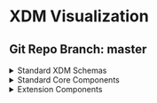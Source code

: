 # XDM Visualization
## Git Repo Branch: master
<details>
<summary>Standard XDM Schemas</summary>
<ul>
<li><a href="http://opensource.adobe.com/xdmVisualization/prod/master/uberschemas.product-generated.html">uberschemas.product-generated</a></li>
<li><a href="http://opensource.adobe.com/xdmVisualization/prod/master/uberschemas.opportunity-contact-role-generated.html">uberschemas.opportunity-contact-role-generated</a></li>
<li><a href="http://opensource.adobe.com/xdmVisualization/prod/master/uberschemas.opportunity-person-generated.html">uberschemas.opportunity-person-generated</a></li>
<li><a href="http://opensource.adobe.com/xdmVisualization/prod/master/uberschemas.campaign-generated.html">uberschemas.campaign-generated</a></li>
<li><a href="http://opensource.adobe.com/xdmVisualization/prod/master/uberschemas.opportunity-generated.html">uberschemas.opportunity-generated</a></li>
<li><a href="http://opensource.adobe.com/xdmVisualization/prod/master/uberschemas.profile-generated.html">uberschemas.profile-generated</a></li>
<li><a href="http://opensource.adobe.com/xdmVisualization/prod/master/uberschemas.marketing-list-generated.html">uberschemas.marketing-list-generated</a></li>
<li><a href="http://opensource.adobe.com/xdmVisualization/prod/master/uberschemas.segmentdefinition-generated.html">uberschemas.segmentdefinition-generated</a></li>
<li><a href="http://opensource.adobe.com/xdmVisualization/prod/master/uberschemas.graphs-generated.html">uberschemas.graphs-generated</a></li>
<li><a href="http://opensource.adobe.com/xdmVisualization/prod/master/uberschemas.experienceevent-generated.html">uberschemas.experienceevent-generated</a></li>
<li><a href="http://opensource.adobe.com/xdmVisualization/prod/master/uberschemas.account-generated.html">uberschemas.account-generated</a></li>
<li><a href="http://opensource.adobe.com/xdmVisualization/prod/master/uberschemas.marketing-list-member-generated.html">uberschemas.marketing-list-member-generated</a></li>
<li><a href="http://opensource.adobe.com/xdmVisualization/prod/master/uberschemas.account-person-generated.html">uberschemas.account-person-generated</a></li>
<li><a href="http://opensource.adobe.com/xdmVisualization/prod/master/uberschemas.campaign-member-generated.html">uberschemas.campaign-member-generated</a></li>
</ul>
</details>
<details>
<summary>Standard Core Components</summary>
<ul>
<li><a href="http://opensource.adobe.com/xdmVisualization/prod/master/behaviors.time-series.html">behaviors.time-series</a></li>
<li><a href="http://opensource.adobe.com/xdmVisualization/prod/master/behaviors.record.html">behaviors.record</a></li>
<li><a href="http://opensource.adobe.com/xdmVisualization/prod/master/common.identity.html">common.identity</a></li>
<li><a href="http://opensource.adobe.com/xdmVisualization/prod/master/classes.experienceevent.html">classes.experienceevent</a></li>
<li><a href="http://opensource.adobe.com/xdmVisualization/prod/master/classes.profile.html">classes.profile</a></li>
<li><a href="http://opensource.adobe.com/xdmVisualization/prod/master/classes.graphs.html">classes.graphs</a></li>
<li><a href="http://opensource.adobe.com/xdmVisualization/prod/master/classes.product.html">classes.product</a></li>
<li><a href="http://opensource.adobe.com/xdmVisualization/prod/master/classes.campaign.html">classes.campaign</a></li>
<li><a href="http://opensource.adobe.com/xdmVisualization/prod/master/classes.b2b.account.html">classes.b2b.account</a></li>
<li><a href="http://opensource.adobe.com/xdmVisualization/prod/master/classes.b2b.account-person.html">classes.b2b.account-person</a></li>
<li><a href="http://opensource.adobe.com/xdmVisualization/prod/master/classes.b2b.marketing-list-member.html">classes.b2b.marketing-list-member</a></li>
<li><a href="http://opensource.adobe.com/xdmVisualization/prod/master/classes.b2b.opportunity.html">classes.b2b.opportunity</a></li>
<li><a href="http://opensource.adobe.com/xdmVisualization/prod/master/classes.b2b.opportunity-contact-role.html">classes.b2b.opportunity-contact-role</a></li>
<li><a href="http://opensource.adobe.com/xdmVisualization/prod/master/classes.b2b.marketing-list.html">classes.b2b.marketing-list</a></li>
<li><a href="http://opensource.adobe.com/xdmVisualization/prod/master/classes.b2b.opportunity-person.html">classes.b2b.opportunity-person</a></li>
<li><a href="http://opensource.adobe.com/xdmVisualization/prod/master/classes.campaign-member.html">classes.campaign-member</a></li>
<li><a href="http://opensource.adobe.com/xdmVisualization/prod/master/classes.segmentdefinition.html">classes.segmentdefinition</a></li>
<li><a href="http://opensource.adobe.com/xdmVisualization/prod/master/classes.fsi.atm.html">classes.fsi.atm</a></li>
<li><a href="http://opensource.adobe.com/xdmVisualization/prod/master/classes.fsi.branch.html">classes.fsi.branch</a></li>
<li><a href="http://opensource.adobe.com/xdmVisualization/prod/master/datatypes.device.html">datatypes.device</a></li>
<li><a href="http://opensource.adobe.com/xdmVisualization/prod/master/datatypes.interactions.poi-interaction.html">datatypes.interactions.poi-interaction</a></li>
<li><a href="http://opensource.adobe.com/xdmVisualization/prod/master/datatypes.interactions.meeting-interaction.html">datatypes.interactions.meeting-interaction</a></li>
<li><a href="http://opensource.adobe.com/xdmVisualization/prod/master/datatypes.interactions.email-interaction.html">datatypes.interactions.email-interaction</a></li>
<li><a href="http://opensource.adobe.com/xdmVisualization/prod/master/datatypes.interactions.beacon-interaction-details.html">datatypes.interactions.beacon-interaction-details</a></li>
<li><a href="http://opensource.adobe.com/xdmVisualization/prod/master/datatypes.interactions.phone-interaction.html">datatypes.interactions.phone-interaction</a></li>
<li><a href="http://opensource.adobe.com/xdmVisualization/prod/master/datatypes.identityitem.html">datatypes.identityitem</a></li>
<li><a href="http://opensource.adobe.com/xdmVisualization/prod/master/datatypes.consentstring.html">datatypes.consentstring</a></li>
<li><a href="http://opensource.adobe.com/xdmVisualization/prod/master/datatypes.currency.html">datatypes.currency</a></li>
<li><a href="http://opensource.adobe.com/xdmVisualization/prod/master/datatypes.environment.html">datatypes.environment</a></li>
<li><a href="http://opensource.adobe.com/xdmVisualization/prod/master/datatypes.demographic.emailaddress.html">datatypes.demographic.emailaddress</a></li>
<li><a href="http://opensource.adobe.com/xdmVisualization/prod/master/datatypes.demographic.geo.html">datatypes.demographic.geo</a></li>
<li><a href="http://opensource.adobe.com/xdmVisualization/prod/master/datatypes.demographic.place.html">datatypes.demographic.place</a></li>
<li><a href="http://opensource.adobe.com/xdmVisualization/prod/master/datatypes.demographic.phonenumber.html">datatypes.demographic.phonenumber</a></li>
<li><a href="http://opensource.adobe.com/xdmVisualization/prod/master/datatypes.demographic.geounit.html">datatypes.demographic.geounit</a></li>
<li><a href="http://opensource.adobe.com/xdmVisualization/prod/master/datatypes.demographic.address.html">datatypes.demographic.address</a></li>
<li><a href="http://opensource.adobe.com/xdmVisualization/prod/master/datatypes.enduserids.html">datatypes.enduserids</a></li>
<li><a href="http://opensource.adobe.com/xdmVisualization/prod/master/datatypes.pushdetail.html">datatypes.pushdetail</a></li>
<li><a href="http://opensource.adobe.com/xdmVisualization/prod/master/datatypes.person.person.html">datatypes.person.person</a></li>
<li><a href="http://opensource.adobe.com/xdmVisualization/prod/master/datatypes.person.person-name.html">datatypes.person.person-name</a></li>
<li><a href="http://opensource.adobe.com/xdmVisualization/prod/master/datatypes.web.webpagedetails.html">datatypes.web.webpagedetails</a></li>
<li><a href="http://opensource.adobe.com/xdmVisualization/prod/master/datatypes.web.webinfo.html">datatypes.web.webinfo</a></li>
<li><a href="http://opensource.adobe.com/xdmVisualization/prod/master/datatypes.web.webreferrer.html">datatypes.web.webreferrer</a></li>
<li><a href="http://opensource.adobe.com/xdmVisualization/prod/master/datatypes.web.webinteraction.html">datatypes.web.webinteraction</a></li>
<li><a href="http://opensource.adobe.com/xdmVisualization/prod/master/datatypes.geo-interaction-details.html">datatypes.geo-interaction-details</a></li>
<li><a href="http://opensource.adobe.com/xdmVisualization/prod/master/datatypes.consent-preferences.html">datatypes.consent-preferences</a></li>
<li><a href="http://opensource.adobe.com/xdmVisualization/prod/master/datatypes.poi-detail.html">datatypes.poi-detail</a></li>
<li><a href="http://opensource.adobe.com/xdmVisualization/prod/master/datatypes.optinout-additional-details.html">datatypes.optinout-additional-details</a></li>
<li><a href="http://opensource.adobe.com/xdmVisualization/prod/master/datatypes.product.html">datatypes.product</a></li>
<li><a href="http://opensource.adobe.com/xdmVisualization/prod/master/datatypes.pushnotificationtoken.html">datatypes.pushnotificationtoken</a></li>
<li><a href="http://opensource.adobe.com/xdmVisualization/prod/master/datatypes.optinout.html">datatypes.optinout</a></li>
<li><a href="http://opensource.adobe.com/xdmVisualization/prod/master/datatypes.b2b.account-organization.html">datatypes.b2b.account-organization</a></li>
<li><a href="http://opensource.adobe.com/xdmVisualization/prod/master/datatypes.b2b.organization.html">datatypes.b2b.organization</a></li>
<li><a href="http://opensource.adobe.com/xdmVisualization/prod/master/datatypes.b2b.b2b-source.html">datatypes.b2b.b2b-source</a></li>
<li><a href="http://opensource.adobe.com/xdmVisualization/prod/master/datatypes.b2b.b2b-account.html">datatypes.b2b.b2b-account</a></li>
<li><a href="http://opensource.adobe.com/xdmVisualization/prod/master/datatypes.b2b.orgunit.html">datatypes.b2b.orgunit</a></li>
<li><a href="http://opensource.adobe.com/xdmVisualization/prod/master/datatypes.player-state.html">datatypes.player-state</a></li>
<li><a href="http://opensource.adobe.com/xdmVisualization/prod/master/datatypes.namespace.html">datatypes.namespace</a></li>
<li><a href="http://opensource.adobe.com/xdmVisualization/prod/master/datatypes.search.html">datatypes.search</a></li>
<li><a href="http://opensource.adobe.com/xdmVisualization/prod/master/datatypes.deprecated-consentpreferences.html">datatypes.deprecated-consentpreferences</a></li>
<li><a href="http://opensource.adobe.com/xdmVisualization/prod/master/datatypes.browserdetails.html">datatypes.browserdetails</a></li>
<li><a href="http://opensource.adobe.com/xdmVisualization/prod/master/datatypes.identity.html">datatypes.identity</a></li>
<li><a href="http://opensource.adobe.com/xdmVisualization/prod/master/datatypes.segmentidentity.html">datatypes.segmentidentity</a></li>
<li><a href="http://opensource.adobe.com/xdmVisualization/prod/master/datatypes.marketing.directmarketing-address.html">datatypes.marketing.directmarketing-address</a></li>
<li><a href="http://opensource.adobe.com/xdmVisualization/prod/master/datatypes.marketing.advertising-timed-asset-reference.html">datatypes.marketing.advertising-timed-asset-reference</a></li>
<li><a href="http://opensource.adobe.com/xdmVisualization/prod/master/datatypes.marketing.marketing.html">datatypes.marketing.marketing</a></li>
<li><a href="http://opensource.adobe.com/xdmVisualization/prod/master/datatypes.marketing.directmarketing-phonenumber.html">datatypes.marketing.directmarketing-phonenumber</a></li>
<li><a href="http://opensource.adobe.com/xdmVisualization/prod/master/datatypes.marketing.advertising-break.html">datatypes.marketing.advertising-break</a></li>
<li><a href="http://opensource.adobe.com/xdmVisualization/prod/master/datatypes.marketing.adviewability.html">datatypes.marketing.adviewability</a></li>
<li><a href="http://opensource.adobe.com/xdmVisualization/prod/master/datatypes.marketing.advertising.html">datatypes.marketing.advertising</a></li>
<li><a href="http://opensource.adobe.com/xdmVisualization/prod/master/datatypes.marketing.direct-marketing.html">datatypes.marketing.direct-marketing</a></li>
<li><a href="http://opensource.adobe.com/xdmVisualization/prod/master/datatypes.marketing.advertising-timed-asset-view-details.html">datatypes.marketing.advertising-timed-asset-view-details</a></li>
<li><a href="http://opensource.adobe.com/xdmVisualization/prod/master/datatypes.marketing.commerce.html">datatypes.marketing.commerce</a></li>
<li><a href="http://opensource.adobe.com/xdmVisualization/prod/master/datatypes.marketing.directmarketing-emailaddress.html">datatypes.marketing.directmarketing-emailaddress</a></li>
<li><a href="http://opensource.adobe.com/xdmVisualization/prod/master/datatypes.external.id3.audio.html">datatypes.external.id3.audio</a></li>
<li><a href="http://opensource.adobe.com/xdmVisualization/prod/master/datatypes.external.schema.geoshape.html">datatypes.external.schema.geoshape</a></li>
<li><a href="http://opensource.adobe.com/xdmVisualization/prod/master/datatypes.external.schema.geocircle.html">datatypes.external.schema.geocircle</a></li>
<li><a href="http://opensource.adobe.com/xdmVisualization/prod/master/datatypes.external.schema.geocoordinates.html">datatypes.external.schema.geocoordinates</a></li>
<li><a href="http://opensource.adobe.com/xdmVisualization/prod/master/datatypes.external.iptc.season.html">datatypes.external.iptc.season</a></li>
<li><a href="http://opensource.adobe.com/xdmVisualization/prod/master/datatypes.external.iptc.series.html">datatypes.external.iptc.series</a></li>
<li><a href="http://opensource.adobe.com/xdmVisualization/prod/master/datatypes.external.iptc.creator.html">datatypes.external.iptc.creator</a></li>
<li><a href="http://opensource.adobe.com/xdmVisualization/prod/master/datatypes.external.iptc.rating.html">datatypes.external.iptc.rating</a></li>
<li><a href="http://opensource.adobe.com/xdmVisualization/prod/master/datatypes.external.iptc.episode.html">datatypes.external.iptc.episode</a></li>
<li><a href="http://opensource.adobe.com/xdmVisualization/prod/master/datatypes.profilestitch.html">datatypes.profilestitch</a></li>
<li><a href="http://opensource.adobe.com/xdmVisualization/prod/master/datatypes.placecontext.html">datatypes.placecontext</a></li>
<li><a href="http://opensource.adobe.com/xdmVisualization/prod/master/datatypes.auditing.auditable.html">datatypes.auditing.auditable</a></li>
<li><a href="http://opensource.adobe.com/xdmVisualization/prod/master/datatypes.auditing.external-source-system-audit.html">datatypes.auditing.external-source-system-audit</a></li>
<li><a href="http://opensource.adobe.com/xdmVisualization/prod/master/datatypes.productlistitem.html">datatypes.productlistitem</a></li>
<li><a href="http://opensource.adobe.com/xdmVisualization/prod/master/datatypes.data.linkclicks.html">datatypes.data.linkclicks</a></li>
<li><a href="http://opensource.adobe.com/xdmVisualization/prod/master/datatypes.data.product-list-adds.html">datatypes.data.product-list-adds</a></li>
<li><a href="http://opensource.adobe.com/xdmVisualization/prod/master/datatypes.data.product-list-reopens.html">datatypes.data.product-list-reopens</a></li>
<li><a href="http://opensource.adobe.com/xdmVisualization/prod/master/datatypes.data.product-list-opens.html">datatypes.data.product-list-opens</a></li>
<li><a href="http://opensource.adobe.com/xdmVisualization/prod/master/datatypes.data.user-complaints.html">datatypes.data.user-complaints</a></li>
<li><a href="http://opensource.adobe.com/xdmVisualization/prod/master/datatypes.data.checkouts.html">datatypes.data.checkouts</a></li>
<li><a href="http://opensource.adobe.com/xdmVisualization/prod/master/datatypes.data.metricdefinition.html">datatypes.data.metricdefinition</a></li>
<li><a href="http://opensource.adobe.com/xdmVisualization/prod/master/datatypes.data.poi-exits.html">datatypes.data.poi-exits</a></li>
<li><a href="http://opensource.adobe.com/xdmVisualization/prod/master/datatypes.data.product-list-views.html">datatypes.data.product-list-views</a></li>
<li><a href="http://opensource.adobe.com/xdmVisualization/prod/master/datatypes.data.paymentitem.html">datatypes.data.paymentitem</a></li>
<li><a href="http://opensource.adobe.com/xdmVisualization/prod/master/datatypes.data.measure.html">datatypes.data.measure</a></li>
<li><a href="http://opensource.adobe.com/xdmVisualization/prod/master/datatypes.data.pageviews.html">datatypes.data.pageviews</a></li>
<li><a href="http://opensource.adobe.com/xdmVisualization/prod/master/datatypes.data.unsubscriptions.html">datatypes.data.unsubscriptions</a></li>
<li><a href="http://opensource.adobe.com/xdmVisualization/prod/master/datatypes.data.save-for-laters.html">datatypes.data.save-for-laters</a></li>
<li><a href="http://opensource.adobe.com/xdmVisualization/prod/master/datatypes.data.record-timeseries-events.html">datatypes.data.record-timeseries-events</a></li>
<li><a href="http://opensource.adobe.com/xdmVisualization/prod/master/datatypes.data.bounces.html">datatypes.data.bounces</a></li>
<li><a href="http://opensource.adobe.com/xdmVisualization/prod/master/datatypes.data.not-sent.html">datatypes.data.not-sent</a></li>
<li><a href="http://opensource.adobe.com/xdmVisualization/prod/master/datatypes.data.datasource.html">datatypes.data.datasource</a></li>
<li><a href="http://opensource.adobe.com/xdmVisualization/prod/master/datatypes.data.product-views.html">datatypes.data.product-views</a></li>
<li><a href="http://opensource.adobe.com/xdmVisualization/prod/master/datatypes.data.product-list-removals.html">datatypes.data.product-list-removals</a></li>
<li><a href="http://opensource.adobe.com/xdmVisualization/prod/master/datatypes.data.impressions.html">datatypes.data.impressions</a></li>
<li><a href="http://opensource.adobe.com/xdmVisualization/prod/master/datatypes.data.mirror-pages.html">datatypes.data.mirror-pages</a></li>
<li><a href="http://opensource.adobe.com/xdmVisualization/prod/master/datatypes.data.order.html">datatypes.data.order</a></li>
<li><a href="http://opensource.adobe.com/xdmVisualization/prod/master/datatypes.data.non-deliverables.html">datatypes.data.non-deliverables</a></li>
<li><a href="http://opensource.adobe.com/xdmVisualization/prod/master/datatypes.data.purchases.html">datatypes.data.purchases</a></li>
<li><a href="http://opensource.adobe.com/xdmVisualization/prod/master/datatypes.data.sends.html">datatypes.data.sends</a></li>
<li><a href="http://opensource.adobe.com/xdmVisualization/prod/master/datatypes.data.opens.html">datatypes.data.opens</a></li>
<li><a href="http://opensource.adobe.com/xdmVisualization/prod/master/datatypes.data.cart-abandons.html">datatypes.data.cart-abandons</a></li>
<li><a href="http://opensource.adobe.com/xdmVisualization/prod/master/datatypes.data.poi-entries.html">datatypes.data.poi-entries</a></li>
<li><a href="http://opensource.adobe.com/xdmVisualization/prod/master/datatypes.industry-verticals.comparisons.html">datatypes.industry-verticals.comparisons</a></li>
<li><a href="http://opensource.adobe.com/xdmVisualization/prod/master/datatypes.industry-verticals.implementationdetails.html">datatypes.industry-verticals.implementationdetails</a></li>
<li><a href="http://opensource.adobe.com/xdmVisualization/prod/master/datatypes.industry-verticals.tool-usage.html">datatypes.industry-verticals.tool-usage</a></li>
<li><a href="http://opensource.adobe.com/xdmVisualization/prod/master/datatypes.industry-verticals.policy-details.html">datatypes.industry-verticals.policy-details</a></li>
<li><a href="http://opensource.adobe.com/xdmVisualization/prod/master/datatypes.industry-verticals.impressions.html">datatypes.industry-verticals.impressions</a></li>
<li><a href="http://opensource.adobe.com/xdmVisualization/prod/master/datatypes.industry-verticals.form-applications.html">datatypes.industry-verticals.form-applications</a></li>
<li><a href="http://opensource.adobe.com/xdmVisualization/prod/master/datatypes.industry-verticals.transaction.html">datatypes.industry-verticals.transaction</a></li>
<li><a href="http://opensource.adobe.com/xdmVisualization/prod/master/datatypes.industry-verticals.file-transfer.html">datatypes.industry-verticals.file-transfer</a></li>
<li><a href="http://opensource.adobe.com/xdmVisualization/prod/master/datatypes.industry-verticals.subscription.html">datatypes.industry-verticals.subscription</a></li>
<li><a href="http://opensource.adobe.com/xdmVisualization/prod/master/datatypes.industry-verticals.selfservice.html">datatypes.industry-verticals.selfservice</a></li>
<li><a href="http://opensource.adobe.com/xdmVisualization/prod/master/datatypes.industry-verticals.internal-site-search.html">datatypes.industry-verticals.internal-site-search</a></li>
<li><a href="http://opensource.adobe.com/xdmVisualization/prod/master/datatypes.industry-verticals.financial-account.html">datatypes.industry-verticals.financial-account</a></li>
<li><a href="http://opensource.adobe.com/xdmVisualization/prod/master/datatypes.segmentmembershipitem.html">datatypes.segmentmembershipitem</a></li>
<li><a href="http://opensource.adobe.com/xdmVisualization/prod/master/datatypes.application.html">datatypes.application</a></li>
<li><a href="http://opensource.adobe.com/xdmVisualization/prod/master/datatypes.segmentmembership.html">datatypes.segmentmembership</a></li>
<li><a href="http://opensource.adobe.com/xdmVisualization/prod/master/datatypes.profilestitchidentity.html">datatypes.profilestitchidentity</a></li>
<li><a href="http://opensource.adobe.com/xdmVisualization/prod/master/datatypes.channels.channel.html">datatypes.channels.channel</a></li>
<li><a href="http://opensource.adobe.com/xdmVisualization/prod/master/datatypes.channels.application.html">datatypes.channels.application</a></li>
<li><a href="http://opensource.adobe.com/xdmVisualization/prod/master/datatypes.channels.phone.html">datatypes.channels.phone</a></li>
<li><a href="http://opensource.adobe.com/xdmVisualization/prod/master/datatypes.media.media-timed-qoe.html">datatypes.media.media-timed-qoe</a></li>
<li><a href="http://opensource.adobe.com/xdmVisualization/prod/master/datatypes.media.media-timed.html">datatypes.media.media-timed</a></li>
<li><a href="http://opensource.adobe.com/xdmVisualization/prod/master/datatypes.media.media-timed-chapter-view-details.html">datatypes.media.media-timed-chapter-view-details</a></li>
<li><a href="http://opensource.adobe.com/xdmVisualization/prod/master/datatypes.media.media-timed-chapter.html">datatypes.media.media-timed-chapter</a></li>
<li><a href="http://opensource.adobe.com/xdmVisualization/prod/master/datatypes.media.media-timed-asset-view-details.html">datatypes.media.media-timed-asset-view-details</a></li>
<li><a href="http://opensource.adobe.com/xdmVisualization/prod/master/datatypes.media.media.html">datatypes.media.media</a></li>
<li><a href="http://opensource.adobe.com/xdmVisualization/prod/master/datatypes.media.media-timed-chapter-asset-reference.html">datatypes.media.media-timed-chapter-asset-reference</a></li>
<li><a href="http://opensource.adobe.com/xdmVisualization/prod/master/datatypes.media.media-timed-asset-reference.html">datatypes.media.media-timed-asset-reference</a></li>
<li><a href="http://opensource.adobe.com/xdmVisualization/prod/master/datatypes.media.media-timed-audio.html">datatypes.media.media-timed-audio</a></li>
<li><a href="http://opensource.adobe.com/xdmVisualization/prod/master/mixins.opportunity.opportunity-details.html">mixins.opportunity.opportunity-details</a></li>
<li><a href="http://opensource.adobe.com/xdmVisualization/prod/master/mixins.opportunity.opportunity-person-components.html">mixins.opportunity.opportunity-person-components</a></li>
<li><a href="http://opensource.adobe.com/xdmVisualization/prod/master/mixins.opportunity.opportunity-components.html">mixins.opportunity.opportunity-components</a></li>
<li><a href="http://opensource.adobe.com/xdmVisualization/prod/master/mixins.segment-definition.segmentdefinition-expression.html">mixins.segment-definition.segmentdefinition-expression</a></li>
<li><a href="http://opensource.adobe.com/xdmVisualization/prod/master/mixins.shared.external-source-system-audit-details.html">mixins.shared.external-source-system-audit-details</a></li>
<li><a href="http://opensource.adobe.com/xdmVisualization/prod/master/mixins.shared.identitymap.html">mixins.shared.identitymap</a></li>
<li><a href="http://opensource.adobe.com/xdmVisualization/prod/master/mixins.shared.person-identifier.html">mixins.shared.person-identifier</a></li>
<li><a href="http://opensource.adobe.com/xdmVisualization/prod/master/mixins.product.product-category.html">mixins.product.product-category</a></li>
<li><a href="http://opensource.adobe.com/xdmVisualization/prod/master/mixins.product.product-catalog.html">mixins.product.product-catalog</a></li>
<li><a href="http://opensource.adobe.com/xdmVisualization/prod/master/mixins.product.product-identifiers.html">mixins.product.product-identifiers</a></li>
<li><a href="http://opensource.adobe.com/xdmVisualization/prod/master/mixins.product.product-catalog-category.html">mixins.product.product-catalog-category</a></li>
<li><a href="http://opensource.adobe.com/xdmVisualization/prod/master/mixins.product.product-measurement.html">mixins.product.product-measurement</a></li>
<li><a href="http://opensource.adobe.com/xdmVisualization/prod/master/mixins.marketing-list.marketing-list-member-components.html">mixins.marketing-list.marketing-list-member-components</a></li>
<li><a href="http://opensource.adobe.com/xdmVisualization/prod/master/mixins.marketing-list.marketing-list-components.html">mixins.marketing-list.marketing-list-components</a></li>
<li><a href="http://opensource.adobe.com/xdmVisualization/prod/master/mixins.profile.b2b-person-components.html">mixins.profile.b2b-person-components</a></li>
<li><a href="http://opensource.adobe.com/xdmVisualization/prod/master/mixins.profile.profile-person-details-v2.html">mixins.profile.profile-person-details-v2</a></li>
<li><a href="http://opensource.adobe.com/xdmVisualization/prod/master/mixins.profile.profile-segmentation.html">mixins.profile.profile-segmentation</a></li>
<li><a href="http://opensource.adobe.com/xdmVisualization/prod/master/mixins.profile.profile-inferred-person.html">mixins.profile.profile-inferred-person</a></li>
<li><a href="http://opensource.adobe.com/xdmVisualization/prod/master/mixins.profile.profile-test-profile.html">mixins.profile.profile-test-profile</a></li>
<li><a href="http://opensource.adobe.com/xdmVisualization/prod/master/mixins.profile.profile-work-details.html">mixins.profile.profile-work-details</a></li>
<li><a href="http://opensource.adobe.com/xdmVisualization/prod/master/mixins.profile.profile-consents.html">mixins.profile.profile-consents</a></li>
<li><a href="http://opensource.adobe.com/xdmVisualization/prod/master/mixins.profile.profile-preferences-details.html">mixins.profile.profile-preferences-details</a></li>
<li><a href="http://opensource.adobe.com/xdmVisualization/prod/master/mixins.profile.profile-directmarketing.html">mixins.profile.profile-directmarketing</a></li>
<li><a href="http://opensource.adobe.com/xdmVisualization/prod/master/mixins.profile.profile-personal-details.html">mixins.profile.profile-personal-details</a></li>
<li><a href="http://opensource.adobe.com/xdmVisualization/prod/master/mixins.profile.profile-phones.html">mixins.profile.profile-phones</a></li>
<li><a href="http://opensource.adobe.com/xdmVisualization/prod/master/mixins.profile.profile-push-notification-details.html">mixins.profile.profile-push-notification-details</a></li>
<li><a href="http://opensource.adobe.com/xdmVisualization/prod/master/mixins.profile.profile-subscriptions.html">mixins.profile.profile-subscriptions</a></li>
<li><a href="http://opensource.adobe.com/xdmVisualization/prod/master/mixins.profile.b2b-person-details.html">mixins.profile.b2b-person-details</a></li>
<li><a href="http://opensource.adobe.com/xdmVisualization/prod/master/mixins.profile.profile-privacy.html">mixins.profile.profile-privacy</a></li>
<li><a href="http://opensource.adobe.com/xdmVisualization/prod/master/mixins.profile.profile-push-details.html">mixins.profile.profile-push-details</a></li>
<li><a href="http://opensource.adobe.com/xdmVisualization/prod/master/mixins.profile.profile-other-work-details.html">mixins.profile.profile-other-work-details</a></li>
<li><a href="http://opensource.adobe.com/xdmVisualization/prod/master/mixins.profile.profile-owning-entities.html">mixins.profile.profile-owning-entities</a></li>
<li><a href="http://opensource.adobe.com/xdmVisualization/prod/master/mixins.profile.profile-person-details.html">mixins.profile.profile-person-details</a></li>
<li><a href="http://opensource.adobe.com/xdmVisualization/prod/master/mixins.experience-event.experienceevent-implementation-details.html">mixins.experience-event.experienceevent-implementation-details</a></li>
<li><a href="http://opensource.adobe.com/xdmVisualization/prod/master/mixins.experience-event.experienceevent-segmentmembership.html">mixins.experience-event.experienceevent-segmentmembership</a></li>
<li><a href="http://opensource.adobe.com/xdmVisualization/prod/master/mixins.experience-event.experienceevent-directmarketing.html">mixins.experience-event.experienceevent-directmarketing</a></li>
<li><a href="http://opensource.adobe.com/xdmVisualization/prod/master/mixins.experience-event.experienceevent-profile-stitch.html">mixins.experience-event.experienceevent-profile-stitch</a></li>
<li><a href="http://opensource.adobe.com/xdmVisualization/prod/master/mixins.experience-event.experienceevent-consumer.html">mixins.experience-event.experienceevent-consumer</a></li>
<li><a href="http://opensource.adobe.com/xdmVisualization/prod/master/mixins.experience-event.experienceevent-paperless-enrollment-steps.html">mixins.experience-event.experienceevent-paperless-enrollment-steps</a></li>
<li><a href="http://opensource.adobe.com/xdmVisualization/prod/master/mixins.experience-event.experienceevent-user-login-process.html">mixins.experience-event.experienceevent-user-login-process</a></li>
<li><a href="http://opensource.adobe.com/xdmVisualization/prod/master/mixins.experience-event.experienceevent-commerce.html">mixins.experience-event.experienceevent-commerce</a></li>
<li><a href="http://opensource.adobe.com/xdmVisualization/prod/master/mixins.experience-event.experienceevent-marketing.html">mixins.experience-event.experienceevent-marketing</a></li>
<li><a href="http://opensource.adobe.com/xdmVisualization/prod/master/mixins.experience-event.experienceevent-technical-details.html">mixins.experience-event.experienceevent-technical-details</a></li>
<li><a href="http://opensource.adobe.com/xdmVisualization/prod/master/mixins.experience-event.experienceevent-user-account-details.html">mixins.experience-event.experienceevent-user-account-details</a></li>
<li><a href="http://opensource.adobe.com/xdmVisualization/prod/master/mixins.experience-event.experienceevent-support-site-search.html">mixins.experience-event.experienceevent-support-site-search</a></li>
<li><a href="http://opensource.adobe.com/xdmVisualization/prod/master/mixins.experience-event.experienceevent-social-network-usage-details.html">mixins.experience-event.experienceevent-social-network-usage-details</a></li>
<li><a href="http://opensource.adobe.com/xdmVisualization/prod/master/mixins.experience-event.experienceevent-knowledge-base-details.html">mixins.experience-event.experienceevent-knowledge-base-details</a></li>
<li><a href="http://opensource.adobe.com/xdmVisualization/prod/master/mixins.experience-event.experienceevent-enduserids.html">mixins.experience-event.experienceevent-enduserids</a></li>
<li><a href="http://opensource.adobe.com/xdmVisualization/prod/master/mixins.experience-event.experienceevent-watchlist-steps.html">mixins.experience-event.experienceevent-watchlist-steps</a></li>
<li><a href="http://opensource.adobe.com/xdmVisualization/prod/master/mixins.experience-event.experienceevent-loyalty-details.html">mixins.experience-event.experienceevent-loyalty-details</a></li>
<li><a href="http://opensource.adobe.com/xdmVisualization/prod/master/mixins.experience-event.experienceevent-service-payment-details.html">mixins.experience-event.experienceevent-service-payment-details</a></li>
<li><a href="http://opensource.adobe.com/xdmVisualization/prod/master/mixins.experience-event.experienceevent-pushtracking.html">mixins.experience-event.experienceevent-pushtracking</a></li>
<li><a href="http://opensource.adobe.com/xdmVisualization/prod/master/mixins.experience-event.experienceevent-offer-impression-details.html">mixins.experience-event.experienceevent-offer-impression-details</a></li>
<li><a href="http://opensource.adobe.com/xdmVisualization/prod/master/mixins.experience-event.experienceevent-file-upload-details.html">mixins.experience-event.experienceevent-file-upload-details</a></li>
<li><a href="http://opensource.adobe.com/xdmVisualization/prod/master/mixins.experience-event.experienceevent-channel.html">mixins.experience-event.experienceevent-channel</a></li>
<li><a href="http://opensource.adobe.com/xdmVisualization/prod/master/mixins.experience-event.experienceevent-financial-calculator-steps.html">mixins.experience-event.experienceevent-financial-calculator-steps</a></li>
<li><a href="http://opensource.adobe.com/xdmVisualization/prod/master/mixins.experience-event.experienceevent-web.html">mixins.experience-event.experienceevent-web</a></li>
<li><a href="http://opensource.adobe.com/xdmVisualization/prod/master/mixins.experience-event.experienceevent-privacy.html">mixins.experience-event.experienceevent-privacy</a></li>
<li><a href="http://opensource.adobe.com/xdmVisualization/prod/master/mixins.experience-event.experienceevent-search.html">mixins.experience-event.experienceevent-search</a></li>
<li><a href="http://opensource.adobe.com/xdmVisualization/prod/master/mixins.experience-event.experienceevent-file-download-details.html">mixins.experience-event.experienceevent-file-download-details</a></li>
<li><a href="http://opensource.adobe.com/xdmVisualization/prod/master/mixins.experience-event.experienceevent-advertising.html">mixins.experience-event.experienceevent-advertising</a></li>
<li><a href="http://opensource.adobe.com/xdmVisualization/prod/master/mixins.experience-event.experienceevent-loan-details.html">mixins.experience-event.experienceevent-loan-details</a></li>
<li><a href="http://opensource.adobe.com/xdmVisualization/prod/master/mixins.experience-event.experienceevent-environment-details.html">mixins.experience-event.experienceevent-environment-details</a></li>
<li><a href="http://opensource.adobe.com/xdmVisualization/prod/master/mixins.experience-event.experienceevent-request-credit-score-steps.html">mixins.experience-event.experienceevent-request-credit-score-steps</a></li>
<li><a href="http://opensource.adobe.com/xdmVisualization/prod/master/mixins.experience-event.experienceevent-media.html">mixins.experience-event.experienceevent-media</a></li>
<li><a href="http://opensource.adobe.com/xdmVisualization/prod/master/mixins.experience-event.experienceevent-survey-response-details.html">mixins.experience-event.experienceevent-survey-response-details</a></li>
<li><a href="http://opensource.adobe.com/xdmVisualization/prod/master/mixins.experience-event.experienceevent-financial-account-creation-steps.html">mixins.experience-event.experienceevent-financial-account-creation-steps</a></li>
<li><a href="http://opensource.adobe.com/xdmVisualization/prod/master/mixins.experience-event.experienceevent-application.html">mixins.experience-event.experienceevent-application</a></li>
<li><a href="http://opensource.adobe.com/xdmVisualization/prod/master/mixins.experience-event.experienceevent-quote-request-steps.html">mixins.experience-event.experienceevent-quote-request-steps</a></li>
<li><a href="http://opensource.adobe.com/xdmVisualization/prod/master/mixins.experience-event.events.scorechanged.html">mixins.experience-event.events.scorechanged</a></li>
<li><a href="http://opensource.adobe.com/xdmVisualization/prod/master/mixins.experience-event.events.linkclicks.html">mixins.experience-event.events.linkclicks</a></li>
<li><a href="http://opensource.adobe.com/xdmVisualization/prod/master/mixins.experience-event.events.convert-lead.html">mixins.experience-event.events.convert-lead</a></li>
<li><a href="http://opensource.adobe.com/xdmVisualization/prod/master/mixins.experience-event.events.add-to-list.html">mixins.experience-event.events.add-to-list</a></li>
<li><a href="http://opensource.adobe.com/xdmVisualization/prod/master/mixins.experience-event.events.opportunityupdated.html">mixins.experience-event.events.opportunityupdated</a></li>
<li><a href="http://opensource.adobe.com/xdmVisualization/prod/master/mixins.experience-event.events.interesting-moment.html">mixins.experience-event.events.interesting-moment</a></li>
<li><a href="http://opensource.adobe.com/xdmVisualization/prod/master/mixins.experience-event.events.formfilledout.html">mixins.experience-event.events.formfilledout</a></li>
<li><a href="http://opensource.adobe.com/xdmVisualization/prod/master/mixins.experience-event.events.visit-webpage.html">mixins.experience-event.events.visit-webpage</a></li>
<li><a href="http://opensource.adobe.com/xdmVisualization/prod/master/mixins.experience-event.events.emailbounced.html">mixins.experience-event.events.emailbounced</a></li>
<li><a href="http://opensource.adobe.com/xdmVisualization/prod/master/mixins.experience-event.events.emailunsubscribed.html">mixins.experience-event.events.emailunsubscribed</a></li>
<li><a href="http://opensource.adobe.com/xdmVisualization/prod/master/mixins.experience-event.events.new-lead.html">mixins.experience-event.events.new-lead</a></li>
<li><a href="http://opensource.adobe.com/xdmVisualization/prod/master/mixins.experience-event.events.remove-from-opportunity.html">mixins.experience-event.events.remove-from-opportunity</a></li>
<li><a href="http://opensource.adobe.com/xdmVisualization/prod/master/mixins.experience-event.events.emailbouncedsoft.html">mixins.experience-event.events.emailbouncedsoft</a></li>
<li><a href="http://opensource.adobe.com/xdmVisualization/prod/master/mixins.experience-event.events.remove-from-list.html">mixins.experience-event.events.remove-from-list</a></li>
<li><a href="http://opensource.adobe.com/xdmVisualization/prod/master/mixins.experience-event.events.add-to-opportunity.html">mixins.experience-event.events.add-to-opportunity</a></li>
<li><a href="http://opensource.adobe.com/xdmVisualization/prod/master/mixins.experience-event.events.statusincampaignprogressionchanged.html">mixins.experience-event.events.statusincampaignprogressionchanged</a></li>
<li><a href="http://opensource.adobe.com/xdmVisualization/prod/master/mixins.experience-event.events.emailopened.html">mixins.experience-event.events.emailopened</a></li>
<li><a href="http://opensource.adobe.com/xdmVisualization/prod/master/mixins.experience-event.events.emailclicked.html">mixins.experience-event.events.emailclicked</a></li>
<li><a href="http://opensource.adobe.com/xdmVisualization/prod/master/mixins.experience-event.events.emaildelivered.html">mixins.experience-event.events.emaildelivered</a></li>
<li><a href="http://opensource.adobe.com/xdmVisualization/prod/master/mixins.experience-event.experienceevent-card-actions.html">mixins.experience-event.experienceevent-card-actions</a></li>
<li><a href="http://opensource.adobe.com/xdmVisualization/prod/master/mixins.experience-event.experienceevent-support-request.html">mixins.experience-event.experienceevent-support-request</a></li>
<li><a href="http://opensource.adobe.com/xdmVisualization/prod/master/mixins.experience-event.experienceevent-personal-finance-details.html">mixins.experience-event.experienceevent-personal-finance-details</a></li>
<li><a href="http://opensource.adobe.com/xdmVisualization/prod/master/mixins.experience-event.industry-verticals.experienceevent-contact-request-details.html">mixins.experience-event.industry-verticals.experienceevent-contact-request-details</a></li>
<li><a href="http://opensource.adobe.com/xdmVisualization/prod/master/mixins.experience-event.industry-verticals.experienceevent-lodging-reservation.html">mixins.experience-event.industry-verticals.experienceevent-lodging-reservation</a></li>
<li><a href="http://opensource.adobe.com/xdmVisualization/prod/master/mixins.experience-event.industry-verticals.experienceevent-upsell-details.html">mixins.experience-event.industry-verticals.experienceevent-upsell-details</a></li>
<li><a href="http://opensource.adobe.com/xdmVisualization/prod/master/mixins.experience-event.industry-verticals.experienceevent-flight-reservation.html">mixins.experience-event.industry-verticals.experienceevent-flight-reservation</a></li>
<li><a href="http://opensource.adobe.com/xdmVisualization/prod/master/mixins.experience-event.industry-verticals.experienceevent-dining-reservation.html">mixins.experience-event.industry-verticals.experienceevent-dining-reservation</a></li>
<li><a href="http://opensource.adobe.com/xdmVisualization/prod/master/mixins.experience-event.industry-verticals.experienceevent-device-details.html">mixins.experience-event.industry-verticals.experienceevent-device-details</a></li>
<li><a href="http://opensource.adobe.com/xdmVisualization/prod/master/mixins.experience-event.industry-verticals.experienceevent-appointment-request-steps.html">mixins.experience-event.industry-verticals.experienceevent-appointment-request-steps</a></li>
<li><a href="http://opensource.adobe.com/xdmVisualization/prod/master/mixins.experience-event.industry-verticals.experienceevent-credit-limit-increase-details.html">mixins.experience-event.industry-verticals.experienceevent-credit-limit-increase-details</a></li>
<li><a href="http://opensource.adobe.com/xdmVisualization/prod/master/mixins.experience-event.industry-verticals.experienceevent-upgrade-details.html">mixins.experience-event.industry-verticals.experienceevent-upgrade-details</a></li>
<li><a href="http://opensource.adobe.com/xdmVisualization/prod/master/mixins.experience-event.industry-verticals.experienceevent-bill-pay-steps.html">mixins.experience-event.industry-verticals.experienceevent-bill-pay-steps</a></li>
<li><a href="http://opensource.adobe.com/xdmVisualization/prod/master/mixins.experience-event.industry-verticals.experienceevent-alert-setup-steps.html">mixins.experience-event.industry-verticals.experienceevent-alert-setup-steps</a></li>
<li><a href="http://opensource.adobe.com/xdmVisualization/prod/master/mixins.experience-event.industry-verticals.experienceevent-claim-process.html">mixins.experience-event.industry-verticals.experienceevent-claim-process</a></li>
<li><a href="http://opensource.adobe.com/xdmVisualization/prod/master/mixins.experience-event.industry-verticals.experienceevent-vehicle-reservation.html">mixins.experience-event.industry-verticals.experienceevent-vehicle-reservation</a></li>
<li><a href="http://opensource.adobe.com/xdmVisualization/prod/master/mixins.experience-event.industry-verticals.experienceevent-flight.html">mixins.experience-event.industry-verticals.experienceevent-flight</a></li>
<li><a href="http://opensource.adobe.com/xdmVisualization/prod/master/mixins.experience-event.industry-verticals.experienceevent-autopay-enrollment-details.html">mixins.experience-event.industry-verticals.experienceevent-autopay-enrollment-details</a></li>
<li><a href="http://opensource.adobe.com/xdmVisualization/prod/master/mixins.experience-event.industry-verticals.experienceevent-reservation-details.html">mixins.experience-event.industry-verticals.experienceevent-reservation-details</a></li>
<li><a href="http://opensource.adobe.com/xdmVisualization/prod/master/mixins.experience-event.industry-verticals.experienceevent-dispute-steps.html">mixins.experience-event.industry-verticals.experienceevent-dispute-steps</a></li>
<li><a href="http://opensource.adobe.com/xdmVisualization/prod/master/mixins.experience-event.industry-verticals.experienceevent-card-application-process.html">mixins.experience-event.industry-verticals.experienceevent-card-application-process</a></li>
<li><a href="http://opensource.adobe.com/xdmVisualization/prod/master/mixins.experience-event.industry-verticals.experienceevent-alert-impressions.html">mixins.experience-event.industry-verticals.experienceevent-alert-impressions</a></li>
<li><a href="http://opensource.adobe.com/xdmVisualization/prod/master/mixins.experience-event.industry-verticals.experienceevent-deposit-details.html">mixins.experience-event.industry-verticals.experienceevent-deposit-details</a></li>
<li><a href="http://opensource.adobe.com/xdmVisualization/prod/master/mixins.experience-event.industry-verticals.experienceevent-balance-transfers.html">mixins.experience-event.industry-verticals.experienceevent-balance-transfers</a></li>
<li><a href="http://opensource.adobe.com/xdmVisualization/prod/master/mixins.experience-event.experienceevent-referral-steps.html">mixins.experience-event.experienceevent-referral-steps</a></li>
<li><a href="http://opensource.adobe.com/xdmVisualization/prod/master/mixins.opportunity-contact-role.opportunity-contact-role-details.html">mixins.opportunity-contact-role.opportunity-contact-role-details</a></li>
<li><a href="http://opensource.adobe.com/xdmVisualization/prod/master/mixins.campaign.campaign-components.html">mixins.campaign.campaign-components</a></li>
<li><a href="http://opensource.adobe.com/xdmVisualization/prod/master/mixins.campaign.campaign-details.html">mixins.campaign.campaign-details</a></li>
<li><a href="http://opensource.adobe.com/xdmVisualization/prod/master/mixins.campaign-member.campaign-member-components.html">mixins.campaign-member.campaign-member-components</a></li>
<li><a href="http://opensource.adobe.com/xdmVisualization/prod/master/mixins.campaign-member.campaign-member-details.html">mixins.campaign-member.campaign-member-details</a></li>
<li><a href="http://opensource.adobe.com/xdmVisualization/prod/master/mixins.graphs.graph.html">mixins.graphs.graph</a></li>
<li><a href="http://opensource.adobe.com/xdmVisualization/prod/master/mixins.graphs.graph-edge.html">mixins.graphs.graph-edge</a></li>
<li><a href="http://opensource.adobe.com/xdmVisualization/prod/master/mixins.graphs.graph-node.html">mixins.graphs.graph-node</a></li>
<li><a href="http://opensource.adobe.com/xdmVisualization/prod/master/mixins.account.account-person-components.html">mixins.account.account-person-components</a></li>
<li><a href="http://opensource.adobe.com/xdmVisualization/prod/master/mixins.account.account-details.html">mixins.account.account-details</a></li>
<li><a href="http://opensource.adobe.com/xdmVisualization/prod/master/mixins.account.related-accounts.html">mixins.account.related-accounts</a></li>
<li><a href="http://opensource.adobe.com/xdmVisualization/prod/master/mixins.account.account-components.html">mixins.account.account-components</a></li>
<li><a href="http://opensource.adobe.com/xdmVisualization/prod/master/mixins.deprecated.deprecated-profile-consent.html">mixins.deprecated.deprecated-profile-consent</a></li>
<li><a href="http://opensource.adobe.com/xdmVisualization/prod/master/mixins.deprecated.profile-identities-deprecated.html">mixins.deprecated.profile-identities-deprecated</a></li>
<li><a href="http://opensource.adobe.com/xdmVisualization/prod/master/mixins.deprecated.experienceevent-enduserids-deprecated.html">mixins.deprecated.experienceevent-enduserids-deprecated</a></li>
</ul>
</details>
<details>
<summary>Extension Components</summary>
<ul>
<li><a href="http://opensource.adobe.com/xdmVisualization/prod/master/adobe.experience.profile-edgeregion.html">adobe.experience.profile-edgeregion</a></li>
<li><a href="http://opensource.adobe.com/xdmVisualization/prod/master/adobe.experience.target-experienceevent.html">adobe.experience.target-experienceevent</a></li>
<li><a href="http://opensource.adobe.com/xdmVisualization/prod/master/adobe.experience.adcloud-experienceevent.html">adobe.experience.adcloud-experienceevent</a></li>
<li><a href="http://opensource.adobe.com/xdmVisualization/prod/master/adobe.experience.offer-management.proposition-response-detail.html">adobe.experience.offer-management.proposition-response-detail</a></li>
<li><a href="http://opensource.adobe.com/xdmVisualization/prod/master/adobe.experience.offer-management.offer-activity-detail.html">adobe.experience.offer-management.offer-activity-detail</a></li>
<li><a href="http://opensource.adobe.com/xdmVisualization/prod/master/adobe.experience.offer-management.offer-detail.html">adobe.experience.offer-management.offer-detail</a></li>
<li><a href="http://opensource.adobe.com/xdmVisualization/prod/master/adobe.experience.target.experienceevent-all.html">adobe.experience.target.experienceevent-all</a></li>
<li><a href="http://opensource.adobe.com/xdmVisualization/prod/master/adobe.experience.target.activity.preview.html">adobe.experience.target.activity.preview</a></li>
<li><a href="http://opensource.adobe.com/xdmVisualization/prod/master/adobe.experience.target.activity.activityevent.html">adobe.experience.target.activity.activityevent</a></li>
<li><a href="http://opensource.adobe.com/xdmVisualization/prod/master/adobe.experience.target.activity.activityevent.segmentevent.html">adobe.experience.target.activity.activityevent.segmentevent</a></li>
<li><a href="http://opensource.adobe.com/xdmVisualization/prod/master/adobe.experience.target.activity.activityevent.optionevent.html">adobe.experience.target.activity.activityevent.optionevent</a></li>
<li><a href="http://opensource.adobe.com/xdmVisualization/prod/master/adobe.experience.target.activity.activityevent.context.html">adobe.experience.target.activity.activityevent.context</a></li>
<li><a href="http://opensource.adobe.com/xdmVisualization/prod/master/adobe.experience.target.experienceevent-shared.html">adobe.experience.target.experienceevent-shared</a></li>
<li><a href="http://opensource.adobe.com/xdmVisualization/prod/master/adobe.experience.target.activity.html">adobe.experience.target.activity</a></li>
<li><a href="http://opensource.adobe.com/xdmVisualization/prod/master/adobe.experience.adcloud.experienceevent-all.html">adobe.experience.adcloud.experienceevent-all</a></li>
<li><a href="http://opensource.adobe.com/xdmVisualization/prod/master/adobe.experience.adcloud.adcloudsegment.html">adobe.experience.adcloud.adcloudsegment</a></li>
<li><a href="http://opensource.adobe.com/xdmVisualization/prod/master/adobe.experience.adcloud.searchadvertising.account.html">adobe.experience.adcloud.searchadvertising.account</a></li>
<li><a href="http://opensource.adobe.com/xdmVisualization/prod/master/adobe.experience.adcloud.searchadvertising.aggregateperformancebykeyword.html">adobe.experience.adcloud.searchadvertising.aggregateperformancebykeyword</a></li>
<li><a href="http://opensource.adobe.com/xdmVisualization/prod/master/adobe.experience.adcloud.searchadvertising.aggregateperformancebyad.html">adobe.experience.adcloud.searchadvertising.aggregateperformancebyad</a></li>
<li><a href="http://opensource.adobe.com/xdmVisualization/prod/master/adobe.experience.adcloud.searchadvertising.adgroup.html">adobe.experience.adcloud.searchadvertising.adgroup</a></li>
<li><a href="http://opensource.adobe.com/xdmVisualization/prod/master/adobe.experience.adcloud.searchadvertising.portfolio.html">adobe.experience.adcloud.searchadvertising.portfolio</a></li>
<li><a href="http://opensource.adobe.com/xdmVisualization/prod/master/adobe.experience.adcloud.searchadvertising.campaign.html">adobe.experience.adcloud.searchadvertising.campaign</a></li>
<li><a href="http://opensource.adobe.com/xdmVisualization/prod/master/adobe.experience.adcloud.searchadvertising.platform.html">adobe.experience.adcloud.searchadvertising.platform</a></li>
<li><a href="http://opensource.adobe.com/xdmVisualization/prod/master/adobe.experience.adcloud.searchadvertising.aggregateperformancebyadbykeyword.html">adobe.experience.adcloud.searchadvertising.aggregateperformancebyadbykeyword</a></li>
<li><a href="http://opensource.adobe.com/xdmVisualization/prod/master/adobe.experience.adcloud.profile-all.html">adobe.experience.adcloud.profile-all</a></li>
<li><a href="http://opensource.adobe.com/xdmVisualization/prod/master/adobe.experience.adcloud.partnerdata.html">adobe.experience.adcloud.partnerdata</a></li>
<li><a href="http://opensource.adobe.com/xdmVisualization/prod/master/adobe.experience.adcloud.creative.html">adobe.experience.adcloud.creative</a></li>
<li><a href="http://opensource.adobe.com/xdmVisualization/prod/master/adobe.experience.adcloud.attributedconversionmodel.html">adobe.experience.adcloud.attributedconversionmodel</a></li>
<li><a href="http://opensource.adobe.com/xdmVisualization/prod/master/adobe.experience.adcloud.segment.html">adobe.experience.adcloud.segment</a></li>
<li><a href="http://opensource.adobe.com/xdmVisualization/prod/master/adobe.experience.adcloud.advertisement.html">adobe.experience.adcloud.advertisement</a></li>
<li><a href="http://opensource.adobe.com/xdmVisualization/prod/master/adobe.experience.adcloud.fees.html">adobe.experience.adcloud.fees</a></li>
<li><a href="http://opensource.adobe.com/xdmVisualization/prod/master/adobe.experience.adcloud.campaign.html">adobe.experience.adcloud.campaign</a></li>
<li><a href="http://opensource.adobe.com/xdmVisualization/prod/master/adobe.experience.adcloud.creative-event.html">adobe.experience.adcloud.creative-event</a></li>
<li><a href="http://opensource.adobe.com/xdmVisualization/prod/master/adobe.experience.adcloud.inventory.html">adobe.experience.adcloud.inventory</a></li>
<li><a href="http://opensource.adobe.com/xdmVisualization/prod/master/adobe.experience.adcloud.conversiondetails.html">adobe.experience.adcloud.conversiondetails</a></li>
<li><a href="http://opensource.adobe.com/xdmVisualization/prod/master/adobe.experience.adcloud.addeliverydetails.html">adobe.experience.adcloud.addeliverydetails</a></li>
<li><a href="http://opensource.adobe.com/xdmVisualization/prod/master/adobe.experience.adcloud.searchads.account.html">adobe.experience.adcloud.searchads.account</a></li>
<li><a href="http://opensource.adobe.com/xdmVisualization/prod/master/adobe.experience.adcloud.searchads.aggregateperformancebykeyword.html">adobe.experience.adcloud.searchads.aggregateperformancebykeyword</a></li>
<li><a href="http://opensource.adobe.com/xdmVisualization/prod/master/adobe.experience.adcloud.searchads.aggregateperformancebyad.html">adobe.experience.adcloud.searchads.aggregateperformancebyad</a></li>
<li><a href="http://opensource.adobe.com/xdmVisualization/prod/master/adobe.experience.adcloud.searchads.adgroup.html">adobe.experience.adcloud.searchads.adgroup</a></li>
<li><a href="http://opensource.adobe.com/xdmVisualization/prod/master/adobe.experience.adcloud.searchads.portfolio.html">adobe.experience.adcloud.searchads.portfolio</a></li>
<li><a href="http://opensource.adobe.com/xdmVisualization/prod/master/adobe.experience.adcloud.searchads.campaign.html">adobe.experience.adcloud.searchads.campaign</a></li>
<li><a href="http://opensource.adobe.com/xdmVisualization/prod/master/adobe.experience.adcloud.searchads.transactionproperties.html">adobe.experience.adcloud.searchads.transactionproperties</a></li>
<li><a href="http://opensource.adobe.com/xdmVisualization/prod/master/adobe.experience.adcloud.searchads.platform.html">adobe.experience.adcloud.searchads.platform</a></li>
<li><a href="http://opensource.adobe.com/xdmVisualization/prod/master/adobe.experience.adcloud.searchads.aggregateperformancebyadbykeyword.html">adobe.experience.adcloud.searchads.aggregateperformancebyadbykeyword</a></li>
<li><a href="http://opensource.adobe.com/xdmVisualization/prod/master/adobe.experience.adcloud.syncedremarketingaudience.html">adobe.experience.adcloud.syncedremarketingaudience</a></li>
<li><a href="http://opensource.adobe.com/xdmVisualization/prod/master/adobe.experience.adcloud.dsp.account.html">adobe.experience.adcloud.dsp.account</a></li>
<li><a href="http://opensource.adobe.com/xdmVisualization/prod/master/adobe.experience.adcloud.dsp.placement.html">adobe.experience.adcloud.dsp.placement</a></li>
<li><a href="http://opensource.adobe.com/xdmVisualization/prod/master/adobe.experience.adcloud.dsp.promotedvideo.html">adobe.experience.adcloud.dsp.promotedvideo</a></li>
<li><a href="http://opensource.adobe.com/xdmVisualization/prod/master/adobe.experience.adcloud.dsp.advertisement.html">adobe.experience.adcloud.dsp.advertisement</a></li>
<li><a href="http://opensource.adobe.com/xdmVisualization/prod/master/adobe.experience.adcloud.dsp.campaign.html">adobe.experience.adcloud.dsp.campaign</a></li>
<li><a href="http://opensource.adobe.com/xdmVisualization/prod/master/adobe.experience.adcloud.dsp.site.html">adobe.experience.adcloud.dsp.site</a></li>
<li><a href="http://opensource.adobe.com/xdmVisualization/prod/master/adobe.experience.adcloud.dsp.advertiser.html">adobe.experience.adcloud.dsp.advertiser</a></li>
<li><a href="http://opensource.adobe.com/xdmVisualization/prod/master/adobe.experience.adcloud.dsp.package.html">adobe.experience.adcloud.dsp.package</a></li>
<li><a href="http://opensource.adobe.com/xdmVisualization/prod/master/adobe.experience.adcloud.productdetails.html">adobe.experience.adcloud.productdetails</a></li>
<li><a href="http://opensource.adobe.com/xdmVisualization/prod/master/adobe.experience.consumer-experienceevent.html">adobe.experience.consumer-experienceevent</a></li>
<li><a href="http://opensource.adobe.com/xdmVisualization/prod/master/adobe.experience.audiencemanager.experienceevent-all.html">adobe.experience.audiencemanager.experienceevent-all</a></li>
<li><a href="http://opensource.adobe.com/xdmVisualization/prod/master/adobe.experience.audiencemanager.segmentdefinition.html">adobe.experience.audiencemanager.segmentdefinition</a></li>
<li><a href="http://opensource.adobe.com/xdmVisualization/prod/master/adobe.experience.audiencemanager.segmentfolder.html">adobe.experience.audiencemanager.segmentfolder</a></li>
<li><a href="http://opensource.adobe.com/xdmVisualization/prod/master/adobe.experience.adcloud-profile.html">adobe.experience.adcloud-profile</a></li>
<li><a href="http://opensource.adobe.com/xdmVisualization/prod/master/adobe.experience.implementations-ext.html">adobe.experience.implementations-ext</a></li>
<li><a href="http://opensource.adobe.com/xdmVisualization/prod/master/adobe.experience.aam-experienceevent.html">adobe.experience.aam-experienceevent</a></li>
<li><a href="http://opensource.adobe.com/xdmVisualization/prod/master/adobe.experience.aep-web-sdk-experienceevent.html">adobe.experience.aep-web-sdk-experienceevent</a></li>
<li><a href="http://opensource.adobe.com/xdmVisualization/prod/master/adobe.experience.analytics-experienceevent.html">adobe.experience.analytics-experienceevent</a></li>
<li><a href="http://opensource.adobe.com/xdmVisualization/prod/master/adobe.experience.intelligentServices.profile-journeyai-engagementscores.html">adobe.experience.intelligentServices.profile-journeyai-engagementscores</a></li>
<li><a href="http://opensource.adobe.com/xdmVisualization/prod/master/adobe.experience.intelligentServices.profile-journeyai-sendtimeoptimization.html">adobe.experience.intelligentServices.profile-journeyai-sendtimeoptimization</a></li>
<li><a href="http://opensource.adobe.com/xdmVisualization/prod/master/adobe.experience.decisioning.profile-constraint-details.html">adobe.experience.decisioning.profile-constraint-details</a></li>
<li><a href="http://opensource.adobe.com/xdmVisualization/prod/master/adobe.experience.decisioning.tag.html">adobe.experience.decisioning.tag</a></li>
<li><a href="http://opensource.adobe.com/xdmVisualization/prod/master/adobe.experience.decisioning.criterion-details.html">adobe.experience.decisioning.criterion-details</a></li>
<li><a href="http://opensource.adobe.com/xdmVisualization/prod/master/adobe.experience.decisioning.activity-detail.html">adobe.experience.decisioning.activity-detail</a></li>
<li><a href="http://opensource.adobe.com/xdmVisualization/prod/master/adobe.experience.decisioning.lifecycle-status.html">adobe.experience.decisioning.lifecycle-status</a></li>
<li><a href="http://opensource.adobe.com/xdmVisualization/prod/master/adobe.experience.decisioning.proposition.html">adobe.experience.decisioning.proposition</a></li>
<li><a href="http://opensource.adobe.com/xdmVisualization/prod/master/adobe.experience.decisioning.proposition-details.html">adobe.experience.decisioning.proposition-details</a></li>
<li><a href="http://opensource.adobe.com/xdmVisualization/prod/master/adobe.experience.decisioning.experienceevent-proposition-interaction.html">adobe.experience.decisioning.experienceevent-proposition-interaction</a></li>
<li><a href="http://opensource.adobe.com/xdmVisualization/prod/master/adobe.experience.decisioning.option-detail.html">adobe.experience.decisioning.option-detail</a></li>
<li><a href="http://opensource.adobe.com/xdmVisualization/prod/master/adobe.experience.decisioning.calendar-constraint-details.html">adobe.experience.decisioning.calendar-constraint-details</a></li>
<li><a href="http://opensource.adobe.com/xdmVisualization/prod/master/adobe.experience.decisioning.calendar-constraints.html">adobe.experience.decisioning.calendar-constraints</a></li>
<li><a href="http://opensource.adobe.com/xdmVisualization/prod/master/adobe.experience.decisioning.placement.html">adobe.experience.decisioning.placement</a></li>
<li><a href="http://opensource.adobe.com/xdmVisualization/prod/master/adobe.experience.decisioning.tags.html">adobe.experience.decisioning.tags</a></li>
<li><a href="http://opensource.adobe.com/xdmVisualization/prod/master/adobe.experience.decisioning.decisionevent-details.html">adobe.experience.decisioning.decisionevent-details</a></li>
<li><a href="http://opensource.adobe.com/xdmVisualization/prod/master/adobe.experience.decisioning.decisionevent-all.html">adobe.experience.decisioning.decisionevent-all</a></li>
<li><a href="http://opensource.adobe.com/xdmVisualization/prod/master/adobe.experience.decisioning.scope-details.html">adobe.experience.decisioning.scope-details</a></li>
<li><a href="http://opensource.adobe.com/xdmVisualization/prod/master/adobe.experience.decisioning.placement-detail.html">adobe.experience.decisioning.placement-detail</a></li>
<li><a href="http://opensource.adobe.com/xdmVisualization/prod/master/adobe.experience.decisioning.contents.html">adobe.experience.decisioning.contents</a></li>
<li><a href="http://opensource.adobe.com/xdmVisualization/prod/master/adobe.experience.decisioning.personalized-content-option.html">adobe.experience.decisioning.personalized-content-option</a></li>
<li><a href="http://opensource.adobe.com/xdmVisualization/prod/master/adobe.experience.decisioning.proposition-detail.html">adobe.experience.decisioning.proposition-detail</a></li>
<li><a href="http://opensource.adobe.com/xdmVisualization/prod/master/adobe.experience.decisioning.fallback-content-option.html">adobe.experience.decisioning.fallback-content-option</a></li>
<li><a href="http://opensource.adobe.com/xdmVisualization/prod/master/adobe.experience.decisioning.proposition-metric-profile.html">adobe.experience.decisioning.proposition-metric-profile</a></li>
<li><a href="http://opensource.adobe.com/xdmVisualization/prod/master/adobe.experience.decisioning.option-selection-details.html">adobe.experience.decisioning.option-selection-details</a></li>
<li><a href="http://opensource.adobe.com/xdmVisualization/prod/master/adobe.experience.decisioning.ranking-details.html">adobe.experience.decisioning.ranking-details</a></li>
<li><a href="http://opensource.adobe.com/xdmVisualization/prod/master/adobe.experience.decisioning.content-details.html">adobe.experience.decisioning.content-details</a></li>
<li><a href="http://opensource.adobe.com/xdmVisualization/prod/master/adobe.experience.decisioning.proposition-interaction-detail.html">adobe.experience.decisioning.proposition-interaction-detail</a></li>
<li><a href="http://opensource.adobe.com/xdmVisualization/prod/master/adobe.experience.decisioning.interaction-measurement-details.html">adobe.experience.decisioning.interaction-measurement-details</a></li>
<li><a href="http://opensource.adobe.com/xdmVisualization/prod/master/adobe.experience.decisioning.ranking.html">adobe.experience.decisioning.ranking</a></li>
<li><a href="http://opensource.adobe.com/xdmVisualization/prod/master/adobe.experience.decisioning.decisionevent.html">adobe.experience.decisioning.decisionevent</a></li>
<li><a href="http://opensource.adobe.com/xdmVisualization/prod/master/adobe.experience.decisioning.activity.html">adobe.experience.decisioning.activity</a></li>
<li><a href="http://opensource.adobe.com/xdmVisualization/prod/master/adobe.experience.decisioning.strategy-details.html">adobe.experience.decisioning.strategy-details</a></li>
<li><a href="http://opensource.adobe.com/xdmVisualization/prod/master/adobe.experience.decisioning.filter.html">adobe.experience.decisioning.filter</a></li>
<li><a href="http://opensource.adobe.com/xdmVisualization/prod/master/adobe.experience.decisioning.criteria.html">adobe.experience.decisioning.criteria</a></li>
<li><a href="http://opensource.adobe.com/xdmVisualization/prod/master/adobe.experience.decisioning.profile-constraints.html">adobe.experience.decisioning.profile-constraints</a></li>
<li><a href="http://opensource.adobe.com/xdmVisualization/prod/master/adobe.experience.decisioning.option.html">adobe.experience.decisioning.option</a></li>
<li><a href="http://opensource.adobe.com/xdmVisualization/prod/master/adobe.experience.decisioning.content-component-details.html">adobe.experience.decisioning.content-component-details</a></li>
<li><a href="http://opensource.adobe.com/xdmVisualization/prod/master/adobe.experience.decisioning.proposition-metric-total.html">adobe.experience.decisioning.proposition-metric-total</a></li>
<li><a href="http://opensource.adobe.com/xdmVisualization/prod/master/adobe.experience.profile.profile-all.html">adobe.experience.profile.profile-all</a></li>
<li><a href="http://opensource.adobe.com/xdmVisualization/prod/master/adobe.experience.profile.experienceevent-shared.html">adobe.experience.profile.experienceevent-shared</a></li>
<li><a href="http://opensource.adobe.com/xdmVisualization/prod/master/adobe.experience.implementations.html">adobe.experience.implementations</a></li>
<li><a href="http://opensource.adobe.com/xdmVisualization/prod/master/adobe.experience.campaign.experienceevent-all.html">adobe.experience.campaign.experienceevent-all</a></li>
<li><a href="http://opensource.adobe.com/xdmVisualization/prod/master/adobe.experience.campaign.profile-snapshot.html">adobe.experience.campaign.profile-snapshot</a></li>
<li><a href="http://opensource.adobe.com/xdmVisualization/prod/master/adobe.experience.campaign.profile-all.html">adobe.experience.campaign.profile-all</a></li>
<li><a href="http://opensource.adobe.com/xdmVisualization/prod/master/adobe.experience.campaign.experienceevent-profile-push-details.html">adobe.experience.campaign.experienceevent-profile-push-details</a></li>
<li><a href="http://opensource.adobe.com/xdmVisualization/prod/master/adobe.experience.campaign.notificationsubscriptiontarget.html">adobe.experience.campaign.notificationsubscriptiontarget</a></li>
<li><a href="http://opensource.adobe.com/xdmVisualization/prod/master/adobe.experience.campaign.mutationevent.html">adobe.experience.campaign.mutationevent</a></li>
<li><a href="http://opensource.adobe.com/xdmVisualization/prod/master/adobe.experience.campaign.experienceevent-profile-owning-entities.html">adobe.experience.campaign.experienceevent-profile-owning-entities</a></li>
<li><a href="http://opensource.adobe.com/xdmVisualization/prod/master/adobe.experience.campaign.offer-response-detail.html">adobe.experience.campaign.offer-response-detail</a></li>
<li><a href="http://opensource.adobe.com/xdmVisualization/prod/master/adobe.experience.campaign.feedbackevent.html">adobe.experience.campaign.feedbackevent</a></li>
<li><a href="http://opensource.adobe.com/xdmVisualization/prod/master/adobe.experience.campaign.journeyaifatigue.html">adobe.experience.campaign.journeyaifatigue</a></li>
<li><a href="http://opensource.adobe.com/xdmVisualization/prod/master/adobe.experience.campaign.experienceevent-profile-subscriptions.html">adobe.experience.campaign.experienceevent-profile-subscriptions</a></li>
<li><a href="http://opensource.adobe.com/xdmVisualization/prod/master/adobe.experience.campaign.offer-proposition-detail.html">adobe.experience.campaign.offer-proposition-detail</a></li>
<li><a href="http://opensource.adobe.com/xdmVisualization/prod/master/adobe.experience.campaign.experienceevent-profile-preferences-details.html">adobe.experience.campaign.experienceevent-profile-preferences-details</a></li>
<li><a href="http://opensource.adobe.com/xdmVisualization/prod/master/adobe.experience.campaign.journeyaiscores.html">adobe.experience.campaign.journeyaiscores</a></li>
<li><a href="http://opensource.adobe.com/xdmVisualization/prod/master/adobe.experience.campaign.offer-detail.html">adobe.experience.campaign.offer-detail</a></li>
<li><a href="http://opensource.adobe.com/xdmVisualization/prod/master/adobe.experience.campaign.experienceevent-profile-personal-details.html">adobe.experience.campaign.experienceevent-profile-personal-details</a></li>
<li><a href="http://opensource.adobe.com/xdmVisualization/prod/master/adobe.experience.campaign.notificationunsubscriptiondetails.html">adobe.experience.campaign.notificationunsubscriptiondetails</a></li>
<li><a href="http://opensource.adobe.com/xdmVisualization/prod/master/adobe.experience.campaign.orchestration.orchestrationdetails.html">adobe.experience.campaign.orchestration.orchestrationdetails</a></li>
<li><a href="http://opensource.adobe.com/xdmVisualization/prod/master/adobe.experience.campaign.orchestration.reportingeventmetrics.html">adobe.experience.campaign.orchestration.reportingeventmetrics</a></li>
<li><a href="http://opensource.adobe.com/xdmVisualization/prod/master/adobe.experience.campaign.orchestration.experienceevent.html">adobe.experience.campaign.orchestration.experienceevent</a></li>
<li><a href="http://opensource.adobe.com/xdmVisualization/prod/master/adobe.experience.campaign.orchestration.reportingevent.html">adobe.experience.campaign.orchestration.reportingevent</a></li>
<li><a href="http://opensource.adobe.com/xdmVisualization/prod/master/adobe.experience.campaign.orchestration.reportingexternalevent.html">adobe.experience.campaign.orchestration.reportingexternalevent</a></li>
<li><a href="http://opensource.adobe.com/xdmVisualization/prod/master/adobe.experience.campaign.orchestration.eventid.html">adobe.experience.campaign.orchestration.eventid</a></li>
<li><a href="http://opensource.adobe.com/xdmVisualization/prod/master/adobe.experience.campaign.experienceevent-profile-work-details.html">adobe.experience.campaign.experienceevent-profile-work-details</a></li>
<li><a href="http://opensource.adobe.com/xdmVisualization/prod/master/adobe.experience.campaign.experienceevent-profile-test-profile.html">adobe.experience.campaign.experienceevent-profile-test-profile</a></li>
<li><a href="http://opensource.adobe.com/xdmVisualization/prod/master/adobe.experience.campaign.address.html">adobe.experience.campaign.address</a></li>
<li><a href="http://opensource.adobe.com/xdmVisualization/prod/master/adobe.experience.campaign.notificationsubscription.html">adobe.experience.campaign.notificationsubscription</a></li>
<li><a href="http://opensource.adobe.com/xdmVisualization/prod/master/adobe.experience.campaign.experienceevent-profile-segmentation.html">adobe.experience.campaign.experienceevent-profile-segmentation</a></li>
<li><a href="http://opensource.adobe.com/xdmVisualization/prod/master/adobe.experience.campaign-experienceevent.html">adobe.experience.campaign-experienceevent</a></li>
<li><a href="http://opensource.adobe.com/xdmVisualization/prod/master/adobe.experience.customerJourneyManagement.message-delivery-feedback.html">adobe.experience.customerJourneyManagement.message-delivery-feedback</a></li>
<li><a href="http://opensource.adobe.com/xdmVisualization/prod/master/adobe.experience.customerJourneyManagement.messageprofile.html">adobe.experience.customerJourneyManagement.messageprofile</a></li>
<li><a href="http://opensource.adobe.com/xdmVisualization/prod/master/adobe.experience.customerJourneyManagement.message-interaction.html">adobe.experience.customerJourneyManagement.message-interaction</a></li>
<li><a href="http://opensource.adobe.com/xdmVisualization/prod/master/adobe.experience.customerJourneyManagement.messageexecution.html">adobe.experience.customerJourneyManagement.messageexecution</a></li>
<li><a href="http://opensource.adobe.com/xdmVisualization/prod/master/adobe.experience.mobile-lifecycle-details-test.html">adobe.experience.mobile-lifecycle-details-test</a></li>
<li><a href="http://opensource.adobe.com/xdmVisualization/prod/master/adobe.experience.experienceevent-edgeregion.html">adobe.experience.experienceevent-edgeregion</a></li>
<li><a href="http://opensource.adobe.com/xdmVisualization/prod/master/adobe.experience.journeyOrchestration.stepEvents.journeyStepEventClass.html">adobe.experience.journeyOrchestration.stepEvents.journeyStepEventClass</a></li>
<li><a href="http://opensource.adobe.com/xdmVisualization/prod/master/adobe.experience.journeyOrchestration.stepEvents.journeyStepEventDataFetchFieldsMixin.html">adobe.experience.journeyOrchestration.stepEvents.journeyStepEventDataFetchFieldsMixin</a></li>
<li><a href="http://opensource.adobe.com/xdmVisualization/prod/master/adobe.experience.journeyOrchestration.stepEvents.journeyStepEventIdentityFieldsMixin.html">adobe.experience.journeyOrchestration.stepEvents.journeyStepEventIdentityFieldsMixin</a></li>
<li><a href="http://opensource.adobe.com/xdmVisualization/prod/master/adobe.experience.journeyOrchestration.stepEvents.journeyClass.html">adobe.experience.journeyOrchestration.stepEvents.journeyClass</a></li>
<li><a href="http://opensource.adobe.com/xdmVisualization/prod/master/adobe.experience.journeyOrchestration.stepEvents.journeyStepEventCommonFieldsMixin.html">adobe.experience.journeyOrchestration.stepEvents.journeyStepEventCommonFieldsMixin</a></li>
<li><a href="http://opensource.adobe.com/xdmVisualization/prod/master/adobe.experience.journeyOrchestration.stepEvents.journeyStepEventActionExecutionFieldsMixin.html">adobe.experience.journeyOrchestration.stepEvents.journeyStepEventActionExecutionFieldsMixin</a></li>
<li><a href="http://opensource.adobe.com/xdmVisualization/prod/master/adobe.experience.journeyOrchestration.stepEvents.journeyStepEventJourneyFieldsMixin.html">adobe.experience.journeyOrchestration.stepEvents.journeyStepEventJourneyFieldsMixin</a></li>
<li><a href="http://opensource.adobe.com/xdmVisualization/prod/master/adobe.experience.analytics.keyvalue.html">adobe.experience.analytics.keyvalue</a></li>
<li><a href="http://opensource.adobe.com/xdmVisualization/prod/master/adobe.experience.analytics.experienceevent-all.html">adobe.experience.analytics.experienceevent-all</a></li>
<li><a href="http://opensource.adobe.com/xdmVisualization/prod/master/adobe.experience.analytics.events.html">adobe.experience.analytics.events</a></li>
<li><a href="http://opensource.adobe.com/xdmVisualization/prod/master/adobe.experience.analytics.keyedlist.html">adobe.experience.analytics.keyedlist</a></li>
<li><a href="http://opensource.adobe.com/xdmVisualization/prod/master/adobe.experience.analytics.evars.html">adobe.experience.analytics.evars</a></li>
<li><a href="http://opensource.adobe.com/xdmVisualization/prod/master/adobe.experience.analytics.listdetails.html">adobe.experience.analytics.listdetails</a></li>
<li><a href="http://opensource.adobe.com/xdmVisualization/prod/master/adobe.experience.analytics.commerce.html">adobe.experience.analytics.commerce</a></li>
<li><a href="http://opensource.adobe.com/xdmVisualization/prod/master/adobe.experience.analytics.productlistitem.html">adobe.experience.analytics.productlistitem</a></li>
<li><a href="http://opensource.adobe.com/xdmVisualization/prod/master/adobe.b2b.bizible.bizible-account-details.html">adobe.b2b.bizible.bizible-account-details</a></li>
<li><a href="http://opensource.adobe.com/xdmVisualization/prod/master/adobe.b2b.bizible.bizible-opportunity-details.html">adobe.b2b.bizible.bizible-opportunity-details</a></li>
<li><a href="http://opensource.adobe.com/xdmVisualization/prod/master/adobe.b2b.bizible.bizible-person-details.html">adobe.b2b.bizible.bizible-person-details</a></li>
<li><a href="http://opensource.adobe.com/xdmVisualization/prod/master/adobe.b2b.marketo.marketo-web-url.html">adobe.b2b.marketo.marketo-web-url</a></li>
<li><a href="http://opensource.adobe.com/xdmVisualization/prod/master/airship.airship-event.html">airship.airship-event</a></li>
</ul>
</details>
